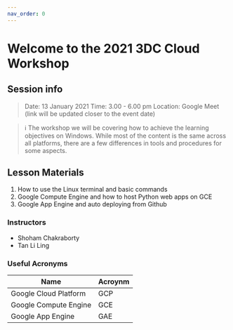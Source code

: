 ```yaml
---
nav_order: 0
---
```


# Welcome to the 2021 3DC Cloud Workshop

## Session info

> Date: 13 January 2021
> Time: 3.00 - 6.00 pm
> Location: Google Meet (link will be updated closer to the event date)

> :information_source: The workshop we will be covering how to achieve the learning objectives on Windows. While most of the content is the same across all platforms, there are a few differences in tools and procedures for some aspects.

## Lesson Materials

1. How to use the Linux terminal and basic commands
2. Google Compute Engine and how to host Python web apps on GCE
3. Google App Engine and auto deploying from Github

### Instructors

- Shoham Chakraborty
- Tan Li Ling

### Useful Acronyms

| Name                  | Acroynm |
| --------------------- | ------- |
| Google Cloud Platform | GCP     |
| Google Compute Engine | GCE     |
| Google App Engine     | GAE     |
